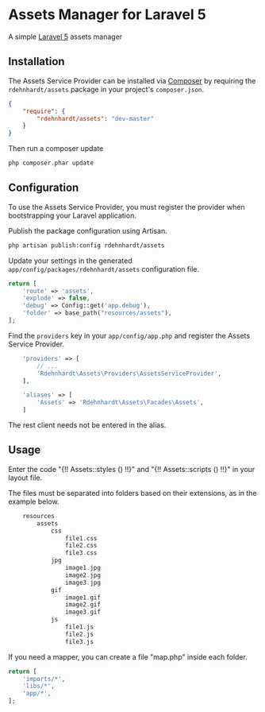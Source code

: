 # Assets Manager for Laravel 5

A simple [Laravel 5](http://laravel.com/) assets manager

## Installation

The Assets Service Provider can be installed via [Composer](http://getcomposer.org) by requiring the
`rdehnhardt/assets` package in your project's `composer.json`.

```json
{
    "require": {
        "rdehnhardt/assets": "dev-master"
    }
}
```

Then run a composer update
```sh
php composer.phar update
```

## Configuration

To use the Assets Service Provider, you must register the provider when bootstrapping your Laravel application.

Publish the package configuration using Artisan.

```sh
php artisan publish:config rdehnhardt/assets
```

Update your settings in the generated `app/config/packages/rdehnhardt/assets` configuration file.

```php
return [
    'route' => 'assets',
    'explode' => false,
    'debug' => Config::get('app.debug'),
    'folder' => base_path("resources/assets"),
];
```

Find the `providers` key in your `app/config/app.php` and register the Assets Service Provider.

```php
    'providers' => [
        // ...
        'Rdehnhardt\Assets\Providers\AssetsServiceProvider',
    ],
```

```php
    'aliases' => [
        'Assets' => 'Rdehnhardt\Assets\Facades\Assets',
    ] 
```

The rest client needs not be entered in the alias.

## Usage
Enter the code "{!! Assets::styles () !!}" and "{!! Assets::scripts () !!}" in your layout file.

The files must be separated into folders based on their extensions, as in the example below.

```php
    resources
        assets
            css
                file1.css
                file2.css
                file3.css
            jpg
                image1.jpg
                image2.jpg
                image3.jpg
            gif
                image1.gif
                image2.gif
                image3.gif
            js
                file1.js
                file2.js
                file3.js

```

If you need a mapper, you can create a file "map.php" inside each folder.

```php
return [
    'imports/*',
    'libs/*',
    'app/*',
];
```
